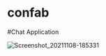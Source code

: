 # confab
#Chat Application






![Screenshot_20211108-185331](https://user-images.githubusercontent.com/58005128/140756291-d27c8a6b-0b47-4210-9f9d-e42215549943.png)
